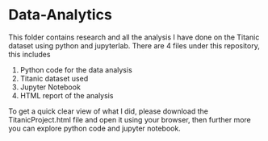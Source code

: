# Data-Analytics
This folder contains research and all the analysis I have done on the Titanic dataset using python and jupyterlab.
There are 4 files under this repository, this includes
1. Python code for the data analysis
2. Titanic dataset used
3. Jupyter Notebook
4. HTML report of the analysis

To get a quick clear view of what I did, please download the TitanicProject.html file and open it using your browser, then further more you can explore python code and jupyter notebook.
